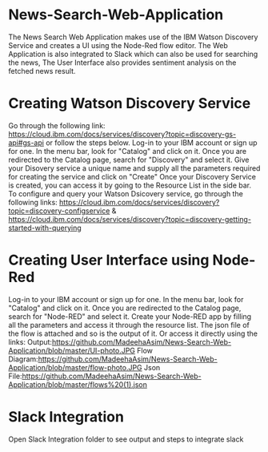 # News-Search-Web-Application
The News Search Web Application makes use of the IBM Watson Discovery Service and creates a UI using the Node-Red flow editor. The Web Application is also integrated to Slack which can also be used for searching the news, The User Interface also provides sentiment analysis on the fetched news result.
# Creating Watson Discovery Service
Go through the following link: https://cloud.ibm.com/docs/services/discovery?topic=discovery-gs-api#gs-api or follow the steps below.
Log-in to your IBM account or sign up for one. In the menu bar, look for "Catalog" and click on it. Once you are redirected to the Catalog page, search for "Discovery" and select it.
Give your Disovery service a unique name and supply all the parameters required for creating the service and click on "Create"
Once your Discovery Service is created, you can access it by going to the Resource List in the side bar.
To configure and query your Watson Dsicovery service, go through the following links: https://cloud.ibm.com/docs/services/discovery?topic=discovery-configservice & https://cloud.ibm.com/docs/services/discovery?topic=discovery-getting-started-with-querying
# Creating User Interface using Node-Red
Log-in to your IBM account or sign up for one. In the menu bar, look for "Catalog" and click on it. Once you are redirected to the Catalog page, search for "Node-RED" and select it.
Create your Node-RED app by filling all the parameters and access it through the resource list.
The json file of the flow is attached and so is the output of it. Or access it directly using the links:
Output:https://github.com/MadeehaAsim/News-Search-Web-Application/blob/master/UI-photo.JPG
Flow Diagram:https://github.com/MadeehaAsim/News-Search-Web-Application/blob/master/flow-photo.JPG
Json File:https://github.com/MadeehaAsim/News-Search-Web-Application/blob/master/flows%20(1).json
# Slack Integration
Open Slack Integration folder to see output and steps to integrate slack
